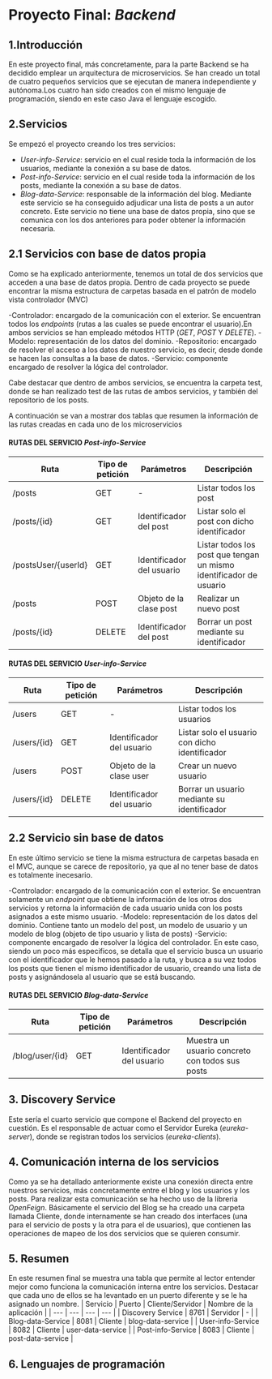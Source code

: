 # Proyecto Final: *Backend*

## 1.Introducción
En este proyecto final, más concretamente, para la parte Backend se ha decidido emplear un arquitectura de microservicios.
Se han creado un total de cuatro pequeños servicios que se ejecutan de manera independiente y autónoma.Los cuatro han sido creados
con el mismo lenguaje de programación, siendo en este caso Java el lenguaje escogido. 

## 2.Servicios
Se empezó el proyecto creando los tres servicios:

- *User-info-Service*: servicio en el cual reside toda la información de los usuarios, mediante la conexión a su base de datos. 
- *Post-info-Service*: servicio en el cual reside toda la información de los posts, mediante la conexión a su base de datos. 
- *Blog-data-Service*: responsable de la información del blog. Mediante este servicio se ha conseguido adjudicar una lista de posts 
a un autor concreto. Este servicio no tiene una base de datos propia, sino que se comunica con los dos anteriores para poder obtener 
la información necesaria. 

## 2.1 Servicios con base de datos propia

Como se ha explicado anteriormente, tenemos un total de dos servicios que acceden a una base de datos propia. Dentro de cada proyecto 
se puede encontrar la misma estructura de carpetas basada en el patrón de modelo vista controlador (MVC)

-Controlador: encargado de la comunicación con el exterior. Se encuentran todos los *endpoints* (rutas a las cuales se puede encontrar
el usuario).En ambos servicios se han empleado métodos HTTP (*GET*, *POST* Y *DELETE*). 
-Modelo: representación de los datos del dominio.
-Repositorio: encargado de resolver el acceso a los datos de nuestro servicio, es decir, desde donde se hacen las consultas a la base 
de datos.
-Servicio: componente encargado de resolver la lógica del controlador. 

Cabe destacar que dentro de ambos servicios, se encuentra la carpeta test, donde se han realizado test de las rutas de ambos servicios, 
y también del repositorio de los posts. 

A continuación se van a mostrar dos tablas que resumen la información de las rutas creadas en cada uno de los microservicios

 
#### RUTAS DEL SERVICIO *Post-info-Service* ####

| Ruta | Tipo de petición | Parámetros | Descripción | 
| --- | --- |  --- |  --- |
| /posts | GET | - | Listar todos los post  |
| /posts/{id} | GET | Identificador del post | Listar solo el post con dicho identificador |
| /postsUser/{userId} | GET | Identificador del usuario | Listar todos los post que tengan un mismo identificador de usuario |
| /posts | POST | Objeto de la clase post | Realizar un nuevo post |
| /posts/{id} | DELETE | Identificador del post  | Borrar un post mediante su identificador |


#### RUTAS DEL SERVICIO *User-info-Service* ####

| Ruta | Tipo de petición | Parámetros | Descripción | 
| --- | --- |  --- |  --- |
| /users | GET | - | Listar todos los usuarios  |
| /users/{id} | GET | Identificador del usuario | Listar solo el usuario con dicho identificador |
| /users| POST | Objeto de la clase user | Crear un nuevo usuario |
| /users/{id} | DELETE | Identificador del usuario  | Borrar un usuario mediante su identificador |


## 2.2 Servicio sin base de datos 
En este último servicio se tiene la misma estructura de carpetas basada en el MVC, aunque se carece de repositorio, ya que al no
tener base de datos es totalmente inecesario. 

-Controlador: encargado de la comunicación con el exterior. Se encuentran solamente un *endpoint* que obtiene la información de los
otros dos servicios y retorna la información de cada usuario unida con los posts asignados a este mismo usuario.
-Modelo: representación de los datos del dominio. Contiene tanto un modelo del post, un modelo de usuario y un modelo de blog (objeto 
de tipo usuario y lista de posts)
-Servicio: componente encargado de resolver la lógica del controlador. En este caso, siendo un poco más especificos, se detalla que el 
servicio busca un usuario con el identificador que le hemos pasado a la ruta, y busca a su vez todos los posts que tienen el mismo identificador
de usuario, creando una lista de posts y asignándosela al usuario que se está buscando. 

#### RUTAS DEL SERVICIO *Blog-data-Service* ####

| Ruta | Tipo de petición | Parámetros | Descripción | 
| --- | --- |  --- |  --- |
| /blog/user/{id} | GET | Identificador del usuario | Muestra un usuario concreto con todos sus posts  |


## 3. Discovery Service
Este sería el cuarto servicio que compone el Backend del proyecto en cuestión. Es el responsable de actuar como el Servidor Eureka (*eureka-server*), 
donde se registran todos los servicios (*eureka-clients*).

## 4. Comunicación interna de los servicios
Como ya se ha detallado anteriormente existe una conexión directa entre nuestros servicios, más concretamente entre el blog y los usuarios
y los posts. Para realizar esta comunicación se ha hecho uso de la libreria *OpenFeign*. Básicamente el servicio del Blog se ha creado una carpeta
llamada Cliente, donde internamente se han creado dos interfaces (una para el servicio de posts y la otra para el de usuarios), que contienen
las operaciones de mapeo de los dos servicios que se quieren consumir. 

## 5. Resumen
En este resumen final se muestra una tabla que permite al lector entender mejor como funciona la comunicación interna entre los servicios. Destacar
que cada uno de ellos se ha levantado en un puerto diferente y se le ha asignado un nombre. 
| Servicio | Puerto | Cliente/Servidor | Nombre de la aplicación | 
| --- | --- |  --- |  --- |
| Discovery Service | 8761 | Servidor | - |
| Blog-data-Service | 8081 | Cliente | blog-data-service |
| User-info-Service | 8082 | Cliente | user-data-service |
| Post-info-Service | 8083 | Cliente | post-data-service |

## 6. Lenguajes de programación
